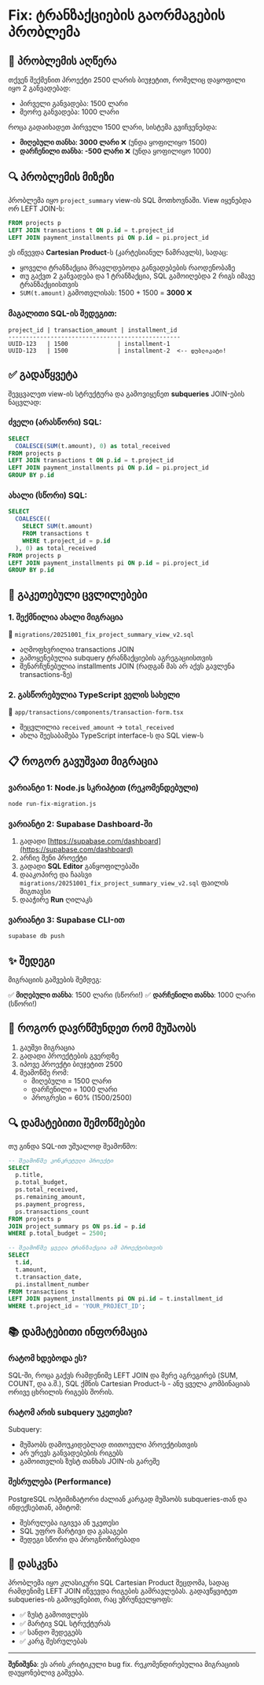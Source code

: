 # Fix: ტრანზაქციების გაორმაგების პრობლემა

## 🐛 პრობლემის აღწერა

თქვენ შექმენით პროექტი 2500 ლარის ბიუჯეტით, რომელიც დაყოფილი იყო 2 განვადებად:
- პირველი განვადება: 1500 ლარი
- მეორე განვადება: 1000 ლარი

როცა გადაიხადეთ პირველი 1500 ლარი, სისტემა გვიჩვენებდა:
- **მიღებული თანხა: 3000 ლარი** ❌ (უნდა ყოფილიყო 1500)
- **დარჩენილი თანხა: -500 ლარი** ❌ (უნდა ყოფილიყო 1000)

## 🔍 პრობლემის მიზეზი

პრობლემა იყო `project_summary` view-ის SQL მოთხოვნაში. View იყენებდა ორ LEFT JOIN-ს:

```sql
FROM projects p
LEFT JOIN transactions t ON p.id = t.project_id
LEFT JOIN payment_installments pi ON p.id = pi.project_id
```

ეს იწვევდა **Cartesian Product**-ს (კარტესიანულ ნამრავლს), სადაც:
- ყოველი ტრანზაქცია მრავლდებოდა განვადებების რაოდენობაზე
- თუ გაქვთ 2 განვადება და 1 ტრანზაქცია, SQL გამოიღებდა 2 რიგს იმავე ტრანზაქციისთვის
- `SUM(t.amount)` გამოთვლისას: 1500 + 1500 = **3000** ❌

### მაგალითი SQL-ის შედეგით:

```
project_id | transaction_amount | installment_id
-------------------------------------------------
UUID-123   | 1500              | installment-1
UUID-123   | 1500              | installment-2  <-- დუბლიკატი!
```

## ✅ გადაწყვეტა

შევცვალეთ view-ის სტრუქტურა და გამოვიყენეთ **subqueries** JOIN-ების ნაცვლად:

### ძველი (არასწორი) SQL:
```sql
SELECT
  COALESCE(SUM(t.amount), 0) as total_received
FROM projects p
LEFT JOIN transactions t ON p.id = t.project_id
LEFT JOIN payment_installments pi ON p.id = pi.project_id
GROUP BY p.id
```

### ახალი (სწორი) SQL:
```sql
SELECT
  COALESCE((
    SELECT SUM(t.amount)
    FROM transactions t
    WHERE t.project_id = p.id
  ), 0) as total_received
FROM projects p
LEFT JOIN payment_installments pi ON p.id = pi.project_id
GROUP BY p.id
```

## 🔧 გაკეთებული ცვლილებები

### 1. შექმნილია ახალი მიგრაცია
📁 `migrations/20251001_fix_project_summary_view_v2.sql`
- აღმოფხვრილია transactions JOIN
- გამოყენებულია subquery ტრანზაქციების აგრეგაციისთვის
- შენარჩუნებულია installments JOIN (რადგან მას არ აქვს გავლენა transactions-ზე)

### 2. გასწორებულია TypeScript ველის სახელი
📁 `app/transactions/components/transaction-form.tsx`
- შეცვლილია `received_amount` -> `total_received`
- ახლა შეესაბამება TypeScript interface-ს და SQL view-ს

## 📋 როგორ გავუშვათ მიგრაცია

### ვარიანტი 1: Node.js სკრიპტით (რეკომენდებული)

```bash
node run-fix-migration.js
```

### ვარიანტი 2: Supabase Dashboard-ში

1. გადადი [https://supabase.com/dashboard](https://supabase.com/dashboard)
2. არჩიე შენი პროექტი
3. გადადი **SQL Editor** განყოფილებაში
4. დააკოპირე და ჩაასვი `migrations/20251001_fix_project_summary_view_v2.sql` ფაილის შიგთავსი
5. დააჭირე **Run** ღილაკს

### ვარიანტი 3: Supabase CLI-ით

```bash
supabase db push
```

## ✨ შედეგი

მიგრაციის გაშვების შემდეგ:

✅ **მიღებული თანხა**: 1500 ლარი (სწორი!)
✅ **დარჩენილი თანხა**: 1000 ლარი (სწორი!)

## 🧪 როგორ დავრწმუნდეთ რომ მუშაობს

1. გაუშვი მიგრაცია
2. გადადი პროექტების გვერდზე
3. იპოვე პროექტი ბიუჯეტით 2500
4. შეამოწმე რომ:
   - მიღებული = 1500 ლარი
   - დარჩენილი = 1000 ლარი
   - პროგრესი = 60% (1500/2500)

## 🔍 დამატებითი შემოწმებები

თუ გინდა SQL-ით უშუალოდ შეამოწმო:

```sql
-- შეამოწმე კონკრეტული პროექტი
SELECT
  p.title,
  p.total_budget,
  ps.total_received,
  ps.remaining_amount,
  ps.payment_progress,
  ps.transactions_count
FROM projects p
JOIN project_summary ps ON ps.id = p.id
WHERE p.total_budget = 2500;

-- შეამოწმე ყველა ტრანზაქცია ამ პროექტისთვის
SELECT
  t.id,
  t.amount,
  t.transaction_date,
  pi.installment_number
FROM transactions t
LEFT JOIN payment_installments pi ON pi.id = t.installment_id
WHERE t.project_id = 'YOUR_PROJECT_ID';
```

## 📚 დამატებითი ინფორმაცია

### რატომ ხდებოდა ეს?

SQL-ში, როცა გაქვს რამდენიმე LEFT JOIN და მერე აგრეგირებ (SUM, COUNT, და ა.შ.), SQL ქმნის Cartesian Product-ს - ანუ ყველა კომბინაციას ორივე ცხრილის რიგებს შორის.

### რატომ არის subquery უკეთესი?

Subquery:
- მუშაობს დამოუკიდებლად თითოეული პროექტისთვის
- არ ურევს განვადებების რიგებს
- გამოითვლის ზუსტ თანხას JOIN-ის გარეშე

### შესრულება (Performance)

PostgreSQL ოპტიმიზატორი ძალიან კარგად მუშაობს subqueries-თან და ინდექსებთან, ამიტომ:
- შესრულება იგივეა ან უკეთესი
- SQL უფრო მარტივი და გასაგები
- შედეგი სწორი და პროგნოზირებადი

## 🎯 დასკვნა

პრობლემა იყო კლასიკური SQL Cartesian Product შეცდომა, სადაც რამდენიმე LEFT JOIN იწვევდა რიგების გამრავლებას. გადავწყვიტეთ subqueries-ის გამოყენებით, რაც უზრუნველყოფს:
- ✅ ზუსტ გამოთვლებს
- ✅ მარტივ SQL სტრუქტურას
- ✅ სანდო შედეგებს
- ✅ კარგ შესრულებას

---

**შენიშვნა**: ეს არის კრიტიკული bug fix. რეკომენდირებულია მიგრაციის დაუყონებლივ გაშვება.
